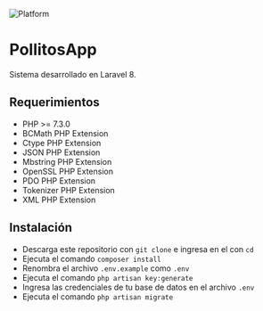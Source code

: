 ![Platform](https://img.shields.io/badge/PLATFORM-Windows%20|%20Linux-important?style=for-the-badge)
# PollitosApp

Sistema desarrollado en Laravel 8.

## Requerimientos

- PHP >= 7.3.0
- BCMath PHP Extension
- Ctype PHP Extension
- JSON PHP Extension
- Mbstring PHP Extension
- OpenSSL PHP Extension
- PDO PHP Extension
- Tokenizer PHP Extension
- XML PHP Extension

## Instalación

- Descarga este repositorio con `git clone` e ingresa en el con `cd`
- Ejecuta el comando `composer install`
- Renombra el archivo `.env.example` como `.env`
- Ejecuta el comando `php artisan key:generate`
- Ingresa las credenciales de tu base de datos en el archivo `.env`
- Ejecuta el comando `php artisan migrate`
